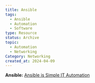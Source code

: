 ```yaml
---
title: Ansible
tags:
  - Ansible
  - Automation
  - Software
type: Resource
status: Archive
topic:
  - Automation
  - Networking
Category: Networking
created_at: 2024-04-09
---
```


**Ansible:**
[Ansible is Simple IT Automation](https://www.ansible.com/)